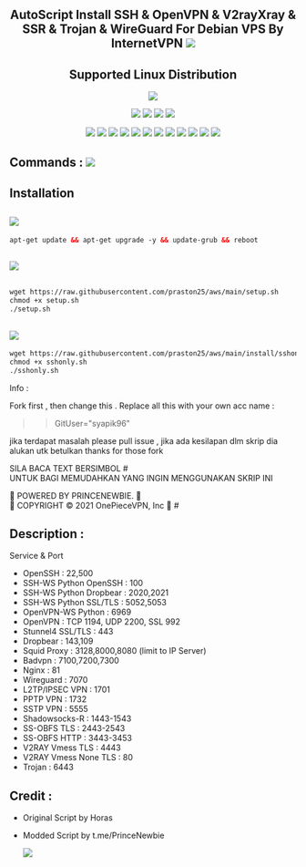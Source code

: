 <h2 align="center">AutoScript Install SSH & OpenVPN & V2rayXray & SSR & Trojan & WireGuard For Debian VPS By InternetVPN <img src="https://img.shields.io/badge/Version-2.0.4-blue.svg"></h2>


<h2 align="center"> Supported Linux Distribution</h2>
<p align="center"><img src="https://d33wubrfki0l68.cloudfront.net/5911c43be3b1da526ed609e9c55783d9d0f6b066/9858b/assets/img/debian-ubuntu-hover.png"></p> 
<p align="center"><img src="https://img.shields.io/static/v1?style=for-the-badge&logo=debian&label=Debian%209&message=Stretch&color=red"> <img src="https://img.shields.io/static/v1?style=for-the-badge&logo=debian&label=Debian%2010&message=Buster&color=red"> <img src="https://img.shields.io/static/v1?style=for-the-badge&logo=ubuntu&label=Ubuntu%2018&message=18.04 LTS&color=red"> <img src="https://img.shields.io/static/v1?style=for-the-badge&logo=ubuntu&label=Ubuntu%2020&message=20.04 LTS&color=red"></p>

<p align="center"><img src="https://img.shields.io/badge/Service-OpenSSH-success.svg">  <img src="https://img.shields.io/badge/Service-Dropbear-success.svg">  <img src="https://img.shields.io/badge/Service-BadVPN-success.svg">  <img src="https://img.shields.io/badge/Service-Stunnel-success.svg">  <img src="https://img.shields.io/badge/Service-OpenVPN-success.svg">  <img src="https://img.shields.io/badge/Service-Squid3-success.svg">  <img   src="https://img.shields.io/badge/Service-Webmin-success.svg">  <img src="https://img.shields.io/badge/Service-Privoxy-green.svg">   <img
src="https://img.shields.io/badge/Service-V2ray-success.svg">  <img src= "https://img.shields.io/badge/Service-SSR-success.svg">  <img src="https://img.shields.io/badge/Service-Trojan-success.svg">  <img src="https://img.shields.io/badge/Service-WireGuard-success.svg">

## Commands : <img src="https://img.shields.io/static/v1?style=for-the-badge&logo=powershell&label=Shell&message=Bash%20Script&color=lightgray">


## Installation 

##   <img src="https://img.shields.io/badge/Service-Update%20Dulu-green"> 
  ```html
apt-get update && apt-get upgrade -y && update-grub && reboot
  ```
##  <img src="https://img.shields.io/badge/Install Semua-VPN%20Batch-green">
  
  ```html

wget https://raw.githubusercontent.com/praston25/aws/main/setup.sh 
chmod +x setup.sh 
./setup.sh
  ```
##    <img src="https://img.shields.io/badge/Install%20Hanya-SSH%2FSSH%20SSL(Stunnel)%20SSH--WS%20Python%20BadVPN--UDPGW-green">
	 
   ```html
wget https://raw.githubusercontent.com/praston25/aws/main/install/sshonly.sh
chmod +x sshonly.sh  
./sshonly.sh
  ```
 
Info :
	       
 Fork first , then change this .
 Replace all this with your own acc name :
	     
> > GitUser="syapik96" 
	    
jika terdapat masalah please pull issue , 
jika ada kesilapan dlm skrip dia alukan utk betulkan
thanks for those fork 
	
SILA BACA TEXT BERSIMBOL #              
UNTUK BAGI MEMUDAHKAN 
YANG INGIN MENGGUNAKAN SKRIP INI 
	
🔰 POWERED BY PRINCENEWBIE. 🔰     
🔰 COPYRIGHT © 2021 OnePieceVPN, Inc 🔰	#				 
	
	
## Description :

  Service & Port

- OpenSSH                  : 22,500
- SSH-WS Python OpenSSH    : 100
- SSH-WS Python Dropbear   : 2020,2021
- SSH-WS Python SSL/TLS    : 5052,5053
- OpenVPN-WS Python        : 6969
- OpenVPN                  : TCP 1194, UDP 2200, SSL 992
- Stunnel4 SSL/TLS         : 443
- Dropbear                 : 143,109
- Squid Proxy              : 3128,8000,8080 (limit to IP Server)
- Badvpn                   : 7100,7200,7300
- Nginx                    : 81
- Wireguard                : 7070
- L2TP/IPSEC VPN           : 1701
- PPTP VPN                 : 1732
- SSTP VPN                 : 5555
- Shadowsocks-R            : 1443-1543
- SS-OBFS TLS              : 2443-2543
- SS-OBFS HTTP             : 3443-3453
- V2RAY Vmess TLS          : 4443
- V2RAY Vmess None TLS     : 80
- Trojan                   : 6443

  
  

## Credit :
  
*   Original Script by  Horas
*   Modded Script by    t.me/PrinceNewbie
	
	
	            
	
	   <img src="https://img.shields.io/badge/%20COPYRIGHT%20%C2%A9%202021-%20By%20PrinceNewbie%20OnePieceVPN%2C%20Inc-blue">
